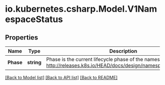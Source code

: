 # io.kubernetes.csharp.Model.V1NamespaceStatus
## Properties

Name | Type | Description | Notes
------------ | ------------- | ------------- | -------------
**Phase** | **string** | Phase is the current lifecycle phase of the namespace. More info: http://releases.k8s.io/HEAD/docs/design/namespaces.md#phases | [optional] 

[[Back to Model list]](../README.md#documentation-for-models) [[Back to API list]](../README.md#documentation-for-api-endpoints) [[Back to README]](../README.md)

